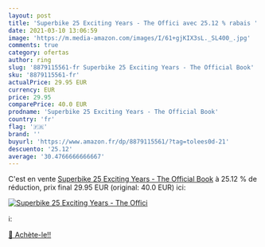 ```yaml
---
layout: post
title: 'Superbike 25 Exciting Years - The Offici avec 25.12 % rabais '
date: 2021-03-10 13:06:59
image: 'https://m.media-amazon.com/images/I/61+gjKIX3sL._SL400_.jpg'
comments: true
category: ofertas
author: ring
slug: '8879115561-fr Superbike 25 Exciting Years - The Official Book'
sku: '8879115561-fr'
actualPrice: 29.95 EUR
currency: EUR
price: 29.95
comparePrice: 40.0 EUR
prodname: 'Superbike 25 Exciting Years - The Official Book'
country: 'fr'
flag: '🇫🇷'
brand: ''
buyurl: 'https://www.amazon.fr/dp/8879115561/?tag=tolees0d-21'
descuento: '25.12'
average: '30.4766666666667'
---
```


C'est en vente [Superbike 25 Exciting Years - The Official Book](https://www.amazon.fr/dp/8879115561/?tag=tolees0d-21)  à  25.12 % de réduction, prix final  29.95 EUR (original: 40.0 EUR) ici:

[![Superbike 25 Exciting Years - The Offici](https://m.media-amazon.com/images/I/61+gjKIX3sL._SL400_.jpg)](https://www.amazon.fr/dp/8879115561/?tag=tolees0d-21)

ℹ️:


[🛒 Achète-le!!](https://www.amazon.fr/dp/8879115561/?tag=tolees0d-21)
